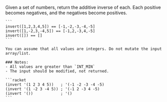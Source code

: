 Given a set of numbers, return the additive inverse of each. Each positive becomes negatives, and the negatives become positives.

~~~if-not:racket
```
invert([1,2,3,4,5]) == [-1,-2,-3,-4,-5]
invert([1,-2,3,-4,5]) == [-1,2,-3,4,-5]
invert([]) == []
```
~~~

```if:javascript,python,ruby,php,elixir
You can assume that all values are integers. Do not mutate the input array/list.
```

```if:c
### Notes:
- All values are greater than `INT_MIN`
- The input should be modified, not returned.
```
~~~if:racket
```racket
(invert '(1 2 3 4 5))   ; '(-1 -2 -3 -4 -5)
(invert '(1 -2 3 -4 5)) ; '(-1 2 -3 4 -5)
(invert '())            ; '()
```
~~~